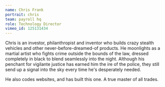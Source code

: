 ```yaml
---
name: Chris Frank
portrait: chris
team: payroll hq
role: Technology Director
vimeo_id: 125131434
---
```


Chris is an investor, philanthropist and inventor who builds crazy stealth vehicles and other never-before-dreamed-of products. He moonlights as a martial artist who fights crime outside the bounds of the law, dressed completely in black to blend seamlessly into the night. Although his penchant for vigilante justice has earned him the ire of the police, they still send up a signal into the sky every time he's desperately needed.

He also codes websites, and has built this one. A true master of all trades.
